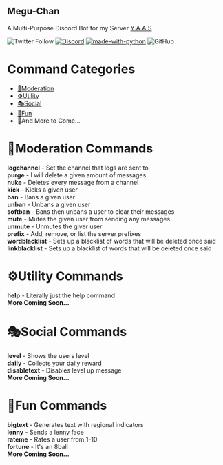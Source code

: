 <h2>Megu-Chan</h2>
<p>A Multi-Purpose Discord Bot for my Server <a href=https://discord.gg/ZxbYHEh>Y.A.A.S</a></p>

![Twitter Follow](https://img.shields.io/twitter/follow/glitchychan?label=Follow&style=social)
[![Discord](https://discordapp.com/api/guilds/620368672728416265/widget.png)](https://discord.gg/ZxbYHEh)
[![made-with-python](https://img.shields.io/badge/Made%20with-Python-1f425f.svg)](https://www.python.org/)
![GitHub](https://img.shields.io/github/license/Glitchy-Chan/Megu-Chan)


# Command Categories

* [🔨Moderation](https://github.com/Glitchy-Chan/Megu-Chan/new/master?readme=1#moderation-commands)
* [⚙️Utility](https://github.com/Glitchy-Chan/Megu-Chan/new/master?readme=1#%EF%B8%8Futility-commands)
* [🎭Social](https://github.com/Glitchy-Chan/Megu-Chan/new/master?readme=1#social-commands)
* [🎉Fun](https://github.com/Glitchy-Chan/Megu-Chan/new/master?readme=1#fun-commands)
* 🔮And More to Come...


# 🔨Moderation Commands
  **logchannel** - Set the channel that logs are sent to <br>
  **purge** - I will delete a given amount of messages <br>
  **nuke** - Deletes every message from a channel <br>
  **kick** - Kicks a given user <br>
  **ban** - Bans a given user <br>
  **unban** - Unbans a given user <br>
  **softban** - Bans then unbans a user to clear their messages <br>
  **mute** - Mutes the given user from sending any messages <br>
  **unmute** - Unmutes the giver user <br>
  **prefix** - Add, remove, or list the server prefixes <br>
  **wordblacklist** - Sets up a blacklist of words that will be deleted once said <br>
  **linkblacklist** - Sets up a blacklist of words that will be deleted once said <br>
# ⚙️Utility Commands
  **help** - Literally just the help command <br>
  **More Coming Soon...** <br>
# 🎭Social Commands
  **level** - Shows the users level <br>
  **daily** - Collects your daily reward <br>
  **disabletext** - Disables level up message <br>
  **More Coming Soon...** <br>
# 🎉Fun Commands
  **bigtext** - Generates text with regional indicators <br>
  **lenny** - Sends a lenny face <br>
  **rateme** - Rates a user from 1-10 <br>
  **fortune** - It's an 8ball <br>
  **More Coming Soon...** <br>
